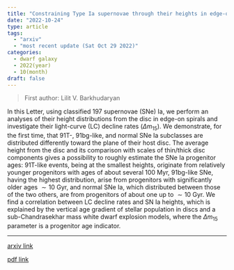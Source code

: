 ```yaml
---
title: "Constraining Type Ia supernovae through their heights in edge-on galaxies"
date: "2022-10-24"
type: article
tags:
  - "arxiv"
  - "most recent update (Sat Oct 29 2022)"
categories:
  - dwarf galaxy
  - 2022(year)
  - 10(month)
draft: false
---
```


> First author: Lilit V. Barkhudaryan

 In this Letter, using classified 197 supernovae (SNe) Ia, we perform an
analyses of their height distributions from the disc in edge-on spirals and
investigate their light-curve (LC) decline rates $(\Delta m_{15})$. We
demonstrate, for the first time, that 91T-, 91bg-like, and normal SNe Ia
subclasses are distributed differently toward the plane of their host disc. The
average height from the disc and its comparison with scales of thin/thick disc
components gives a possibility to roughly estimate the SNe Ia progenitor ages:
91T-like events, being at the smallest heights, originate from relatively
younger progenitors with ages of about several 100 Myr, 91bg-like SNe, having
the highest distribution, arise from progenitors with significantly older ages
$\sim 10$ Gyr, and normal SNe Ia, which distributed between those of the two
others, are from progenitors of about one up to $\sim 10$ Gyr. We find a
correlation between LC decline rates and SN Ia heights, which is explained by
the vertical age gradient of stellar population in discs and a
sub-Chandrasekhar mass white dwarf explosion models, where the $\Delta m_{15}$
parameter is a progenitor age indicator.

---
[arxiv link](http://arxiv.org/abs/2210.13249v1)

[pdf link](http://arxiv.org/pdf/2210.13249v1)